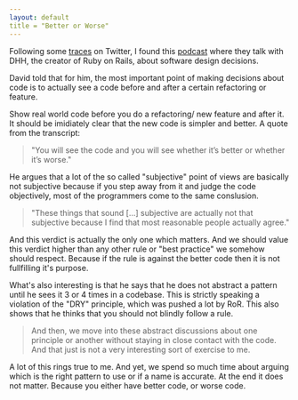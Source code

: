 ```yaml
---
layout: default
title = "Better or Worse"
---
```


Following some [traces](https://twitter.com/shawnacscott/status/442010230382018560) on Twitter, I found this [podcast](http://rubyrogues.com/056-rr-david-heinemeier-hansson/) where they talk with DHH, the creator of Ruby on Rails, about software design decisions.

David told that for him, the most important point of making decisions about code is to actually see a code before and after a certain refactoring or feature.

Show real world code before you do a refactoring/ new feature and after it. It should be imidiately clear that the new code is simpler and better. A quote from the transcript: 

> "You will see the code and you will see whether it’s better or whether it’s worse."

He argues that a lot of the so called "subjective" point of views are basically not subjective because if you step away from it and judge the code objectively, most of the programmers come to the same conslusion.

> "These things that sound [...] subjective are actually not that subjective because I find that most reasonable people actually agree."

And this verdict is actually the only one which matters. And we should value this verdict higher than any other rule or "best practice" we somehow should respect. Because if the rule is against the better code then it is not fullfilling it's purpose.

What's also interesting is that he says that he does not abstract a pattern until he sees it 3 or 4 times in a codebase. This is strictly speaking a violation of the "DRY" principle, which was pushed a lot by RoR. This also shows that he thinks that you should not blindly follow a rule.

> And then, we move into these abstract discussions about one principle or another without staying in close contact with the code. And that just is not a very interesting sort of exercise to me.

A lot of this rings true to me. And yet, we spend so much time about arguing which is the right pattern to use or if a name is accurate. At the end it does not matter. Because you either have better code, or worse code.
